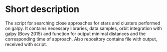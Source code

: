 # Short description
The script for searching close approaches for stars and clusters performed on galpy. It contains necessary libraries, data samples, orbit integration with galpy (Bovy 2015) and function for output minimal distances and the corresponding time of approach. Also repository contains file with output, received with script. 
